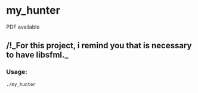 # my_hunter
PDF available

## /!\___For this project, i remind you that is necessary to have libsfml.___
### Usage:
    ./my_hunter
